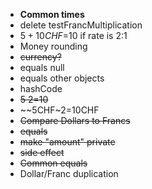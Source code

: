 -	**Common times**
-	delete testFrancMultiplication
- $5+10CHF=$10 if rate is 2:1
- Money rounding
- ~~currency?~~
- equals null
- equals other objects
- hashCode
- ~~$5~2=$10~~
- ~~5CHF~2=10CHF
- ~~Compare Dollars to Francs~~
- ~~equals~~
- ~~make "amount" private~~
- ~~side effect~~
-	~~Common equals~~
-	Dollar/Franc duplication
